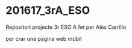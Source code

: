 # 201617_3rA_ESO

Repositori projecte 3r ESO A fet per Alex Carrillo

per crar una pàgina web mòbil
